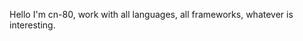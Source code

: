 Hello I'm cn-80, work with all languages, all frameworks, whatever is interesting.

<!---
cn-80/cn-80 is a ✨ special ✨ repository because its `README.md` (this file) appears on your GitHub profile.
You can click the Preview link to take a look at your changes.
--->
